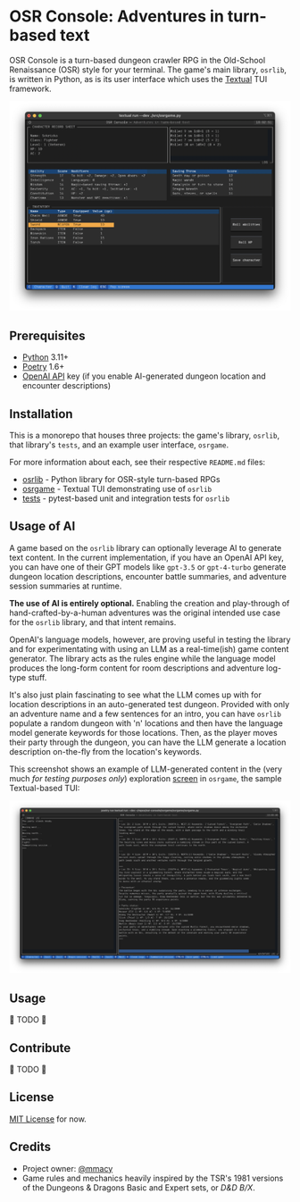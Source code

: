 # OSR Console: Adventures in turn-based text

OSR Console is a turn-based dungeon crawler RPG in the Old-School Renaissance (OSR) style for your terminal. The game's main library, `osrlib`, is written in Python, as is its user interface which uses the [Textual](https://textual.textualize.io/) TUI framework.

![Screenshot of the OSR Console application running in an iTerm2 window in macOS](images/character-sheet-01.png)

## Prerequisites

- [Python](https://www.python.org/) 3.11+
- [Poetry](https://python-poetry.org/) 1.6+
- [OpenAI API](https://platform.openai.com/docs/) key (if you enable AI-generated dungeon location and encounter descriptions)

## Installation

This is a monorepo that houses three projects: the game's library, `osrlib`, that library's `tests`, and an example user interface, `osrgame`.

For more information about each, see their respective `README.md` files:

- [osrlib](osrlib/README.md) - Python library for OSR-style turn-based RPGs
- [osrgame](osrgame/README.md) - Textual TUI demonstrating use of `osrlib`
- [tests](tests/README.md) - pytest-based unit and integration tests for `osrlib`

## Usage of AI

A game based on the `osrlib` library can optionally leverage AI to generate text content. In the current implementation, if you have an OpenAI API key, you can have one of their GPT models like `gpt-3.5` or `gpt-4-turbo` generate dungeon location descriptions, encounter battle summaries, and adventure session summaries at runtime.

**The use of AI is entirely optional.** Enabling the creation and play-through of hand-crafted-by-a-human adventures was the original intended use case for the `osrlib` library, and that intent remains.

OpenAI's language models, however, are proving useful in testing the library and for experimentating with using an LLM as a real-time(ish) game content generator. The library acts as the rules engine while the language model produces the long-form content for room descriptions and adventure log-type stuff.

It's also just plain fascinating to see what the LLM comes up with for location descriptions in an auto-generated test dungeon. Provided with only an adventure name and a few sentences for an intro, you can have `osrlib` populate a random dungeon with 'n' locations and then have the language model generate keywords for those locations. Then, as the player moves their party through the dungeon, you can have the LLM generate a location description on-the-fly from the location's keywords.

This screenshot shows an example of LLM-generated content in the (very much *for testing purposes only*) exploration [screen](https://textual.textualize.io/guide/screens/) in `osrgame`, the sample Textual-based TUI:

![Screenshot of the OSR Console TUI's exploration test screen](images/exploration-screen-01.png)

## Usage

:pencil: TODO :pencil:

## Contribute

:pencil: TODO :pencil:

## License

[MIT License](LICENSE) for now.

## Credits

- Project owner: [@mmacy](https://github.com/mmacy)
- Game rules and mechanics heavily inspired by the TSR's 1981 versions of the Dungeons & Dragons Basic and Expert sets, or *D&D B/X*.
